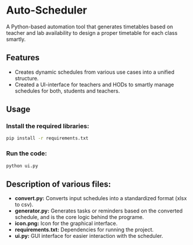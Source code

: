 # Auto-Scheduler
A Python-based automation tool that generates timetables based on teacher and lab availability to design a proper timetable for each class smartly.

## Features
- Creates dynamic schedules from various use cases into a unified structure.
- Created a UI-interface for teachers and HODs to smartly manage schedules for both, students and teachers.

## Usage
### Install the required libraries:
```bash
pip install -r requirements.txt
```

### Run the code:
```bash
python ui.py
```

## Description of various files:
- **convert.py:** Converts input schedules into a standardized format (xlsx to csv).
- **generator.py:** Generates tasks or reminders based on the converted schedule, and is the core logic behind the programe.
- **icon.png:** Icon for the graphical interface.
- **requirements.txt:** Dependencies for running the project.
- **ui.py:** GUI interface for easier interaction with the scheduler.
